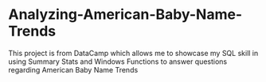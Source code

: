 # Analyzing-American-Baby-Name-Trends

This project is from DataCamp which allows me to showcase my SQL skill in using  Summary Stats and  Windows Functions to answer questions regarding American Baby Name Trends
